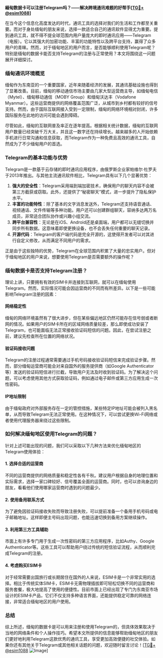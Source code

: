 **緬甸数据卡可以注册Telegram吗？——解决跨境通讯难题的好帮手[[TG💪+ @esim1088](https://t.me/s/esim1088)]**

在当今这个信息化高度发达的时代，通讯工具的选择对我们的生活和工作都至关重要。而对于身处缅甸的朋友来说，选择一款适合自己的通讯软件显得尤为重要。提到通讯工具，就不得不提全球范围内用户量庞大的即时通讯应用——Telegram（电报）。它以其强大的加密功能、丰富的功能特性以及跨平台支持，赢得了众多用户的青睐。然而，对于缅甸地区的用户而言，是否能够顺利使用Telegram呢？特别是缅甸的数据卡能否支持Telegram的注册与正常使用？本文将围绕这一问题展开详细探讨。

### 缅甸通讯环境概览

缅甸作为东南亚的一个重要国家，近年来随着经济的发展，其通讯基础设施也得到了显著改善。目前，缅甸的移动通信市场主要由几家大型运营商主导，如缅甸电信（Mytel）、缅甸移动通信（MOBY Group）和缅甸沃达丰（Vodafone Myanmar）。这些运营商提供的网络覆盖范围广泛，从城市到乡村都有较好的信号支持。然而，由于国际互联网接入受到一定限制，缅甸的网络环境相对封闭，许多国际服务在此地的访问可能会遇到障碍。

尽管如此，缅甸的互联网普及率正在逐年提高。根据相关统计数据，缅甸的互联网用户数量已经突破千万大关，并且这一数字还在持续增长。越来越多的人开始依赖手机进行日常沟通和信息获取，而Telegram作为一种免费且高效的通讯工具，自然成为了不少缅甸用户的首选。

### Telegram的基本功能与优势

Telegram是一款基于云存储的即时通讯应用程序，由俄罗斯企业家帕维尔·杜罗夫于2013年推出。与其他主流通讯软件相比，Telegram具有以下几个显著优势：

1. **强大的安全性**：Telegram采用端到端加密技术，确保用户的聊天内容不会被第三方截获或窃取。此外，还提供了“秘密聊天”模式，进一步提升了隐私保护水平。
2. **丰富的功能特性**：除了基本的文字消息发送外，Telegram还支持语音通话、视频通话、文件传输等多种功能。用户还可以创建群组聊天，容纳多达两万名成员，非常适合团队协作或兴趣小组交流。
3. **跨平台兼容性**：无论是在iOS、Android还是桌面端，用户都可以无缝切换并同步所有数据。这意味着即使更换设备，也不会丢失任何重要的聊天记录。
4. **开源代码**：Telegram的客户端代码是完全开源的，这使得开发者可以对其进行自定义修改，从而满足不同用户的需求。

正是由于这些独特的优势，Telegram在全球范围内积累了大量的忠实用户。但对于缅甸地区的用户来说，想要使用Telegram是否需要额外的操作呢？

### 缅甸数据卡是否支持Telegram注册？

理论上讲，只要拥有有效的SIM卡并连接到互联网，就可以在缅甸使用Telegram。然而，实际情况可能会因运营商的不同而有所差异。以下是一些可能影响Telegram注册的因素：

#### 网络稳定性
缅甸的网络环境虽然有了很大进步，但在某些偏远地区仍然可能存在信号弱或者断网的情况。如果用户的SIM卡所在的区域网络质量较差，那么即使成功安装了Telegram，也可能面临无法正常接收验证码短信的问题。因此，在尝试注册之前，建议先检查所在位置的网络状况。

#### 验证码接收问题
Telegram的注册过程通常需要通过手机号码接收验证码短信来完成验证步骤。然而，部分缅甸运营商可能会对来自国外的服务提供商（如Google Authenticator等）发送的验证码短信进行拦截，导致用户无法及时收到验证码。为了解决这个问题，可以考虑使用其他方式获取验证码，例如通过电子邮件或第三方应用生成一次性密码。

#### IP地址限制
由于缅甸政府对外部服务存在一定的管控措施，某些特定IP地址可能会被列入黑名单，从而导致Telegram无法正常使用。在这种情况下，可以尝试更换Wi-Fi网络或者使用代理服务器来绕过这些限制。

### 如何解决缅甸地区使用Telegram的问题？

针对上述可能出现的问题，我们可以采取以下几种方法来优化缅甸地区的Telegram使用体验：

#### 1. 选择合适的运营商
不同的运营商提供的网络质量和稳定性各有千秋。建议用户根据自身的地理位置和实际需求，选择一家口碑较好、信号覆盖全面的运营商。同时，也可以咨询身边的朋友，看看他们使用哪家运营商时遇到的问题最少。

#### 2. 使用备用联系方式
为了避免因验证码接收失败而导致注册失败，可以提前准备一个备用手机号码或电子邮箱地址。这样即便主号码出现问题，也能迅速切换到备用方案继续操作。

#### 3. 利用第三方工具辅助
市面上有许多专门用于生成一次性密码的第三方应用程序，比如Authy、Google Authenticator等。这些工具可以帮助用户绕过传统的短信验证流程，从而顺利完成Telegram的注册。

#### 4. 考虑购买ESIM卡
对于经常需要出国旅行或长期居住在国外的人来说，ESIM卡是一个非常实用的选择。相比于传统实体SIM卡，ESIM卡无需物理插拔即可轻松切换不同的运营商和服务套餐，极大地提高了使用的便捷性。目前市面上已经出现了专门为东南亚市场设计的ESIM卡产品，它们不仅支持多种语言界面，还能提供稳定可靠的网络连接，非常适合缅甸地区的用户使用。

### 总结

综上所述，缅甸的数据卡是可以用来注册和使用Telegram的，但具体效果取决于当地的网络条件和个人操作技巧。希望本文所提供的信息能够帮助缅甸地区的朋友们更好地利用Telegram这款优秀的通讯工具，享受更加高效便捷的社交体验。如果你还有其他关于Telegram或其他相关话题的问题，欢迎随时留言讨论！[[TG💪+ @esim1088](https://t.me/s/esim1088) ![Image](https://i.postimg.cc/4NQfJmqS/Snipaste-2025-05-13-00-14-12.png)]